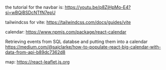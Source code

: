 
the tutorial for the navbar is: https://youtu.be/p8ZjHpMo-E4?si=wBQjBSDcNTfN7epU

tailwindcss for vite: https://tailwindcss.com/docs/guides/vite

calendar: https://www.npmjs.com/package/react-calendar

Retrieving events from SQL databse and putting them into a calendar https://medium.com/@sajclarke/how-to-populate-react-big-calendar-with-data-from-api-b89dc7362d8

map: https://react-leaflet.js.org